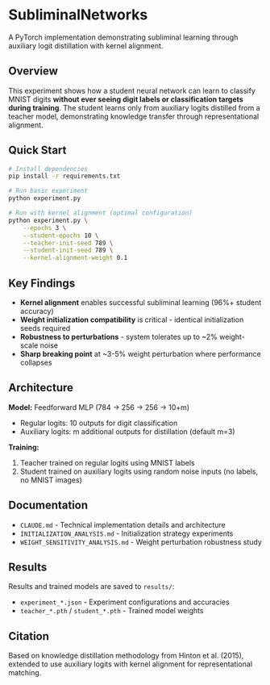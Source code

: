 # SubliminalNetworks

A PyTorch implementation demonstrating subliminal learning through auxiliary logit distillation with kernel alignment.

## Overview

This experiment shows how a student neural network can learn to classify MNIST digits **without ever seeing digit labels or classification targets during training**. The student learns only from auxiliary logits distilled from a teacher model, demonstrating knowledge transfer through representational alignment.

## Quick Start

```bash
# Install dependencies
pip install -r requirements.txt

# Run basic experiment
python experiment.py

# Run with kernel alignment (optimal configuration)
python experiment.py \
    --epochs 3 \
    --student-epochs 10 \
    --teacher-init-seed 789 \
    --student-init-seed 789 \
    --kernel-alignment-weight 0.1
```

## Key Findings

- **Kernel alignment** enables successful subliminal learning (96%+ student accuracy)
- **Weight initialization compatibility** is critical - identical initialization seeds required
- **Robustness to perturbations** - system tolerates up to ~2% weight-scale noise
- **Sharp breaking point** at ~3-5% weight perturbation where performance collapses

## Architecture

**Model:** Feedforward MLP (784 → 256 → 256 → 10+m)
- Regular logits: 10 outputs for digit classification
- Auxiliary logits: m additional outputs for distillation (default m=3)

**Training:**
1. Teacher trained on regular logits using MNIST labels
2. Student trained on auxiliary logits using random noise inputs (no labels, no MNIST images)

## Documentation

- `CLAUDE.md` - Technical implementation details and architecture
- `INITIALIZATION_ANALYSIS.md` - Initialization strategy experiments
- `WEIGHT_SENSITIVITY_ANALYSIS.md` - Weight perturbation robustness study

## Results

Results and trained models are saved to `results/`:
- `experiment_*.json` - Experiment configurations and accuracies
- `teacher_*.pth` / `student_*.pth` - Trained model weights

## Citation

Based on knowledge distillation methodology from Hinton et al. (2015), extended to use auxiliary logits with kernel alignment for representational matching.
